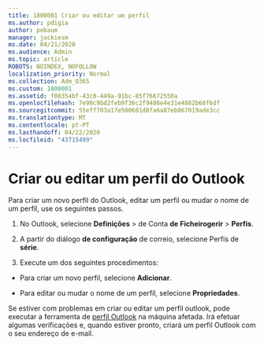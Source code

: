 ```yaml
---
title: 1800001 Criar ou editar um perfil
ms.author: pdigia
author: pebaum
manager: jackiesm
ms.date: 04/21/2020
ms.audience: Admin
ms.topic: article
ROBOTS: NOINDEX, NOFOLLOW
localization_priority: Normal
ms.collection: Adm_O365
ms.custom: 1800001
ms.assetid: f08354bf-43c0-449a-91bc-85f76672550a
ms.openlocfilehash: 7e98c9bd2feb9f36c2f9486e4e31e4882b68f6df
ms.sourcegitcommit: 55eff703a17e500681d8fa6a87eb067019ade3cc
ms.translationtype: MT
ms.contentlocale: pt-PT
ms.lasthandoff: 04/22/2020
ms.locfileid: "43715499"
---
```

# <a name="create-or-edit-an-outlook-profile"></a>Criar ou editar um perfil do Outlook

Para criar um novo perfil do Outlook, editar um perfil ou mudar o nome de um perfil, use os seguintes passos.
  
1. No Outlook, selecione **Definições** \> de Conta **de Ficheirogerir** \> **Perfis**.
    
2. A partir do diálogo **de configuração** de correio, selecione Perfis de **série**.
    
3. Execute um dos seguintes procedimentos:
    
  - Para criar um novo perfil, selecione **Adicionar**.
    
  - Para editar ou mudar o nome de um perfil, selecione **Propriedades**.
    
Se estiver com problemas em criar ou editar um perfil outlook, pode executar a ferramenta de [perfil Outlook](https://aka.ms/SaRA-OutlookSetupProfile) na máquina afetada. Irá efetuar algumas verificações e, quando estiver pronto, criará um perfil Outlook com o seu endereço de e-mail. 
  

